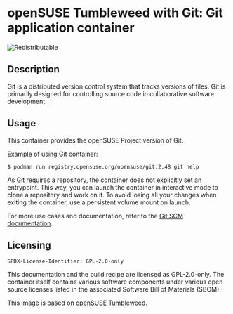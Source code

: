 # openSUSE Tumbleweed with Git: Git application container
![Redistributable](https://img.shields.io/badge/Redistributable-Yes-green)


## Description

Git is a distributed version control system that tracks
versions of files. Git is primarily designed for controlling source code in collaborative software development.


## Usage

This container provides the openSUSE Project version of Git.

Example of using Git container:

```ShellSession
$ podman run registry.opensuse.org/opensuse/git:2.48 git help
```

As Git requires a repository, the container
does not explicitly set an entrypoint. This way, you can launch the container in
interactive mode to clone a repository and work on it. To avoid losing all your changes when exiting the container, use a persistent volume mount on launch.

For more use cases and documentation, refer to the
[Git SCM documentation](https://git-scm.com/doc).


## Licensing

`SPDX-License-Identifier: GPL-2.0-only`

This documentation and the build recipe are licensed as GPL-2.0-only.
The container itself contains various software components under various open source licenses listed in the associated
Software Bill of Materials (SBOM).

This image is based on [openSUSE Tumbleweed](https://get.opensuse.org/tumbleweed/).
